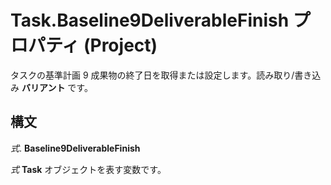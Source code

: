 
# Task.Baseline9DeliverableFinish プロパティ (Project)

タスクの基準計画 9 成果物の終了日を取得または設定します。読み取り/書き込み **バリアント** です。


## 構文

 _式_. **Baseline9DeliverableFinish**

 _式_ **Task** オブジェクトを表す変数です。

